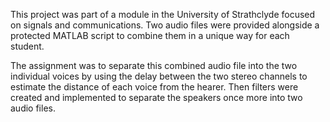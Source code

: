 This project was part of a module in the University of Strathclyde focused on signals and communications.
Two audio files were provided alongside a protected MATLAB script to combine them in a unique way for each student.

The assignment was to separate this combined audio file into the two individual voices by using the delay between 
the two stereo channels to estimate the distance of each voice from the hearer. Then filters were created and 
implemented to separate the speakers once more into two audio files.
